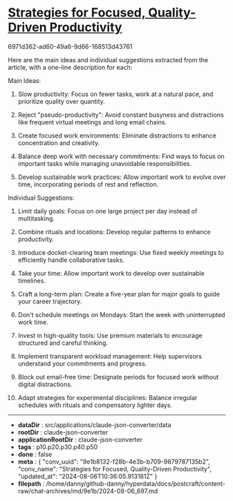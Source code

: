 # [Strategies for Focused, Quality-Driven Productivity](https://claude.ai/chat/9e1b8132-f28b-4e3b-b709-9879787135b2)

6971d362-ad60-49a6-9d66-168513d43761

 Here are the main ideas and individual suggestions extracted from the article, with a one-line description for each:

Main Ideas:
1. Slow productivity: Focus on fewer tasks, work at a natural pace, and prioritize quality over quantity.

2. Reject "pseudo-productivity": Avoid constant busyness and distractions like frequent virtual meetings and long email chains.

3. Create focused work environments: Eliminate distractions to enhance concentration and creativity.

4. Balance deep work with necessary commitments: Find ways to focus on important tasks while managing unavoidable responsibilities.

5. Develop sustainable work practices: Allow important work to evolve over time, incorporating periods of rest and reflection.

Individual Suggestions:
1. Limit daily goals: Focus on one large project per day instead of multitasking.

2. Combine rituals and locations: Develop regular patterns to enhance productivity.

3. Introduce docket-clearing team meetings: Use fixed weekly meetings to efficiently handle collaborative tasks.

4. Take your time: Allow important work to develop over sustainable timelines.

5. Craft a long-term plan: Create a five-year plan for major goals to guide your career trajectory.

6. Don't schedule meetings on Mondays: Start the week with uninterrupted work time.

7. Invest in high-quality tools: Use premium materials to encourage structured and careful thinking.

8. Implement transparent workload management: Help supervisors understand your commitments and progress.

9. Block out email-free time: Designate periods for focused work without digital distractions.

10. Adapt strategies for experimental disciplines: Balance irregular schedules with rituals and compensatory lighter days.

---

* **dataDir** : src/applications/claude-json-converter/data
* **rootDir** : claude-json-converter
* **applicationRootDir** : claude-json-converter
* **tags** : p10.p20.p30.p40.p50
* **done** : false
* **meta** : {
  "conv_uuid": "9e1b8132-f28b-4e3b-b709-9879787135b2",
  "conv_name": "Strategies for Focused, Quality-Driven Productivity",
  "updated_at": "2024-08-06T10:36:05.913181Z"
}
* **filepath** : /home/danny/github-danny/hyperdata/docs/postcraft/content-raw/chat-archives/md/9e1b/2024-08-06_697.md